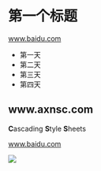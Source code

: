 <!DOCTYPE html>
<html>
<head>
 <meta http-equiv="Content-Type" content="text/html; charset=UTF-8">
	<title>task0001</title>
	<link rel="stylesheet" href="style1.css">
</head>
<body>
<h1 class="key">第一个标题</h1>	<!--这是一级标题-->
<a href="http://www.baidu.com" >www.baidu.com</a>
<ul>  
<li id="xc110001">第一天</li> <!--这是无序列表UL LI-->
<li>第二天</li>  
<li>第三天</li>  
<li>第四天</li>  
</ul>  
  
<h2 class="h2">www.axnsc.com</h2><!--二级标题-->
  <p class="ppp">  <!--这是段落-->
  	      <strong>C</strong>ascading
      <strong>S</strong>tyle
      <strong>S</strong>heets
  </p>
<p><a href="http://www.baidu.com" >www.baidu.com</a></p>
<img class="kkk" src="d:\ww.jpg"/>
</body>
</html>
